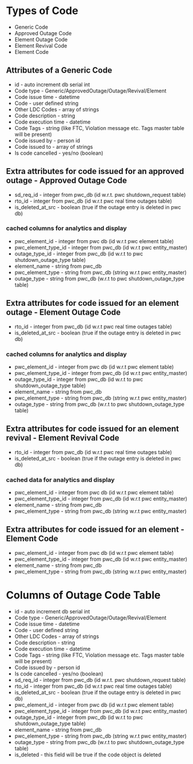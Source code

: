 # Types of Code
* Generic Code
* Approved Outage Code
* Element Outage Code
* Element Revival Code
* Element Code

## Attributes of a Generic Code
* id - auto increment db serial int
* Code type - Generic/ApprovedOutage/Outage/Revival/Element
* Code issue time - datetime
* Code - user defined string
* Other LDC Codes - array of strings
* Code description - string
* Code execution time - datetime
* Code Tags - string (like FTC, Violation message etc. Tags master table will be present)
* Code issued by - person id
* Code issued to - array of strings
* Is code cancelled - yes/no (boolean)

## Extra attributes for code issued for an approved outage - Approved Outage Code
* sd_req_id - integer from pwc_db (id w.r.t. pwc shutdown_request table)
* rto_id - integer from pwc_db (id w.r.t pwc real time outages table)
* is_deleted_at_src - boolean (true if the outage entry is deleted in pwc db)
### cached columns for analytics and display
* pwc_element_id - integer from pwc db (id w.r.t pwc element table)
* pwc_element_type_id  - integer from pwc_db (id w.r.t pwc entity_master)
* outage_type_id - integer from pwc_db (id w.r.t to pwc shutdown_outage_type table)
* element_name - string from pwc_db
* pwc_element_type - string from pwc_db (string w.r.t pwc entity_master)
* outage_type - string from pwc_db (w.r.t to pwc shutdown_outage_type table)

## Extra attributes for code issued for an element outage - Element Outage Code
* rto_id - integer from pwc_db (id w.r.t pwc real time outages table)
* is_deleted_at_src - boolean (true if the outage entry is deleted in pwc db)
### cached columns for analytics and display
* pwc_element_id - integer from pwc db (id w.r.t pwc element table)
* pwc_element_type_id  - integer from pwc_db (id w.r.t pwc entity_master)
* outage_type_id - integer from pwc_db (id w.r.t to pwc shutdown_outage_type table)
* element_name - string from pwc_db
* pwc_element_type - string from pwc_db (string w.r.t pwc entity_master)
* outage_type - string from pwc_db (w.r.t to pwc shutdown_outage_type table)

## Extra attributes for code issued for an element revival - Element Revival Code
* rto_id - integer from pwc_db (id w.r.t pwc real time outages table)
* is_deleted_at_src - boolean (true if the outage entry is deleted in pwc db)
### cached data for analytics and display
* pwc_element_id - integer from pwc db (id w.r.t pwc element table)
* pwc_element_type_id  - integer from pwc_db (id w.r.t pwc entity_master)
* element_name - string from pwc_db
* pwc_element_type - string from pwc_db (string w.r.t pwc entity_master)

## Extra attributes for code issued for an element - Element Code
* pwc_element_id - integer from pwc db (id w.r.t pwc element table)
* pwc_element_type_id  - integer from pwc_db (id w.r.t pwc entity_master)
* element_name - string from pwc_db
* pwc_element_type - string from pwc_db (string w.r.t pwc entity_master)


# Columns of Outage Code Table
* id - auto increment db serial int
* Code type - Generic/ApprovedOutage/Outage/Revival/Element
* Code issue time - datetime
* Code - user defined string
* Other LDC Codes - array of strings
* Code description - string
* Code execution time - datetime
* Code Tags - string (like FTC, Violation message etc. Tags master table will be present)
* Code issued by - person id
* Is code cancelled - yes/no (boolean)
* sd_req_id - integer from pwc_db (id w.r.t. pwc shutdown_request table)
* rto_id - integer from pwc_db (id w.r.t pwc real time outages table)
* is_deleted_at_src - boolean (true if the outage entry is deleted in pwc db)
* pwc_element_id - integer from pwc db (id w.r.t pwc element table)
* pwc_element_type_id  - integer from pwc_db (id w.r.t pwc entity_master)
* outage_type_id - integer from pwc_db (id w.r.t to pwc shutdown_outage_type table)
* element_name - string from pwc_db
* pwc_element_type - string from pwc_db (string w.r.t pwc entity_master)
* outage_type - string from pwc_db (w.r.t to pwc shutdown_outage_type table)
* is_deleted - this field will be true if the code object is deleted